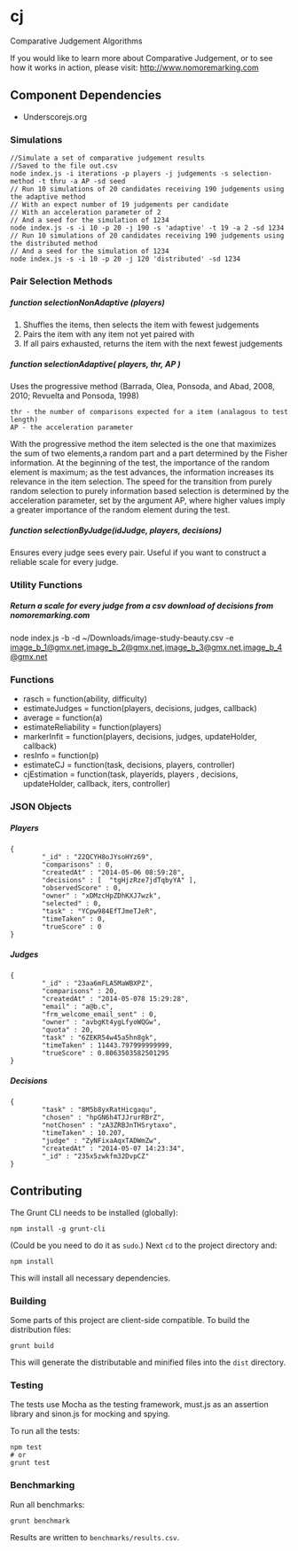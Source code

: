 cj
==

Comparative Judgement Algorithms

If you would like to learn more about Comparative Judgement, or to see how it works in action, please visit:
http://www.nomoremarking.com

Component Dependencies
----------------------
* Underscorejs.org

### Simulations ###

    //Simulate a set of comparative judgement results
    //Saved to the file out.csv
    node index.js -i iterations -p players -j judgements -s selection-method -t thru -a AP -sd seed
    // Run 10 simulations of 20 candidates receiving 190 judgements using the adaptive method
    // With an expect number of 19 judgements per candidate
    // With an acceleration parameter of 2
    // And a seed for the simulation of 1234
    node index.js -s -i 10 -p 20 -j 190 -s 'adaptive' -t 19 -a 2 -sd 1234
    // Run 10 simulations of 20 candidates receiving 190 judgements using the distributed method
    // And a seed for the simulation of 1234
    node index.js -s -i 10 -p 20 -j 120 'distributed' -sd 1234

### Pair Selection Methods ###

#####  function selectionNonAdaptive (players) #####

1. Shuffles the items, then selects the item with fewest judgements
2. Pairs the item with any item not yet paired with
3. If all pairs exhausted, returns the item with the next fewest judgements

##### function selectionAdaptive( players, thr, AP ) #####

Uses the progressive method (Barrada, Olea, Ponsoda, and Abad, 2008, 2010; Revuelta and Ponsoda, 1998)

    thr - the number of comparisons expected for a item (analagous to test length)
    AP - the acceleration parameter

With the progressive method the item selected is the one that maximizes the sum of two elements,a random part and a part determined by the Fisher information.  At the beginning of the test, the importance of the random element is maximum; as the test advances, the information increases its relevance in the item selection. The speed for the transition from purely random selection to purely information based selection is determined by the acceleration parameter, set by the argument AP, where higher values imply a greater importance of the random element during the test.

##### function selectionByJudge(idJudge, players, decisions)

Ensures every judge sees every pair. Useful if you want to construct a reliable scale for every judge.

### Utility Functions ###

##### Return a scale for every judge from a csv download of decisions from nomoremarking.com #####

node index.js -b -d ~/Downloads/image-study-beauty.csv -e image_b_1@gmx.net,image_b_2@gmx.net,image_b_3@gmx.net,image_b_4@gmx.net

### Functions ###
* rasch = function(ability, difficulty)
* estimateJudges = function(players, decisions, judges, callback)
* average = function(a)
* estimateReliability = function(players)
* markerInfit = function(players, decisions, judges, updateHolder, callback)
* resInfo = function(p)
* estimateCJ = function(task, decisions, players, controller)
* cjEstimation = function(task, playerids, players , decisions, updateHolder, callback, iters, controller)

### JSON Objects ###
##### Players #####
```
{
        "_id" : "22QCYH8oJYsoHYz69",
        "comparisons" : 0,
        "createdAt" : "2014-05-06 08:59:28",
        "decisions" : [  "tgHjzRze7jdTqbyYA" ],
        "observedScore" : 0,
        "owner" : "xDMzcHpZDhKXJ7wzk",
        "selected" : 0,
        "task" : "YCpw984EfTJmeTJeR",
        "timeTaken" : 0,
        "trueScore" : 0
}  
```
##### Judges #####
```
{
        "_id" : "23aa6mFLA5MaWBXPZ",
        "comparisons" : 20,
        "createdAt" : "2014-05-078 15:29:28",
        "email" : "a@b.c",  
        "frm_welcome_email_sent" : 0,
        "owner" : "avbgKt4ygLfyoWQGw",
        "quota" : 20,
        "task" : "6ZEKR54w45a5hn8gk",
        "timeTaken" : 11443.797999999999,
        "trueScore" : 0.8063503582501295  
}
```
##### Decisions #####
```
{
        "task" : "8M5b8yxRatHicgaqu",
        "chosen" : "hpGN6h4TJJrurRBrZ",
        "notChosen" : "zA3ZRBJnTHSrytaxo",
        "timeTaken" : 10.207,
        "judge" : "ZyNFixaAqxTADWmZw",
        "createdAt" : "2014-05-07 14:23:34",
        "_id" : "235x5zwkfm32DvpCZ"
}  
```

## Contributing

The Grunt CLI needs to be installed (globally):

```shell
npm install -g grunt-cli
```

(Could be you need to do it as `sudo`.)
Next `cd` to the project directory and:

```shell
npm install
```

This will install all necessary dependencies.

### Building

Some parts of this project are client-side compatible. To build the distribution files:

```shell
grunt build
```

This will generate the distributable and minified files into the `dist` directory.

### Testing

The tests use Mocha as the testing framework, must.js as an assertion library and sinon.js for mocking and spying.

To run all the tests:

```shell
npm test
# or
grunt test
```

### Benchmarking

Run all benchmarks:

```shell
grunt benchmark
```

Results are written to  `benchmarks/results.csv`.
